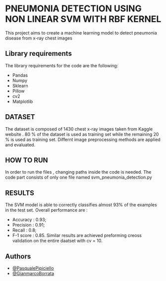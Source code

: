 
# PNEUMONIA DETECTION USING NON LINEAR SVM WITH RBF KERNEL

This project aims to create a machine learning model to detect pneumonia disease from x-ray chest images


## Library requirements
The library requirements for the code are the following:

- Pandas
- Numpy
- Sklearn
- Pillow
- cv2
- Matplotlib



## DATASET

The dataset is composed of 1430 chest x-ray images taken from Kaggle website . 80 % of the dataset is used as training set while the remaining 20 % is used as training set. Differnt image preprocessing methods are applied and evaluated.


## HOW TO RUN
In order to run the files , changing paths inside the code is needed. The code part consists of only one file named svm_pneumonia_detection.py

## RESULTS
The SVM model is able to correctly classifies almost 93% of the examples in the test set. Overall performance are :
- Accuracy : 0.93;
- Precision : 0.91;
- Recall :  0.8;
- F-1 score  : 0.85.
Similar results are achieved preforming creoss validation on the entire daatset with cv = 10.
## Authors

- [@PasqualePipiciello](https://github.com/PasqualePipiciello)
- [@GianmarcoBorrata](https://github.com/GianmarcoBorrata)

